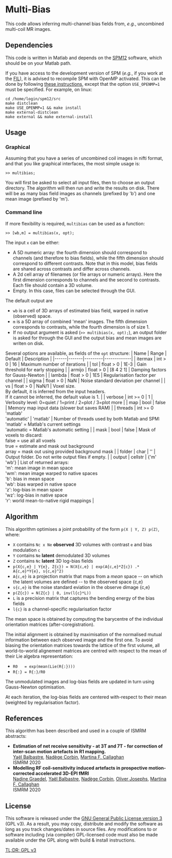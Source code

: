 # Multi-Bias

This code allows inferring multi-channel bias fields from, _e.g._, 
uncombined multi-coil MR images.

## Dependencies

This code is written in Matlab and depends on the 
[SPM12](https://www.fil.ion.ucl.ac.uk/spm/) software, which should be on
your Matlab path.

If you have access to the development version of SPM (_e.g._, if you work 
at the [FIL](https://www.fil.ion.ucl.ac.uk/spm/local/)), it is advised to 
recompile SPM with OpenMP activated. This can be done by following 
[these instructions](https://en.wikibooks.org/wiki/SPM), except that the 
option `USE_OPENMP=1` must be specified. For example, on linux:
```{shell}
cd /home/login/spm12/src
make distclean
make USE_OPENMP=1 && make install
make external-distclean
make external && make external-install
```

## Usage

### Graphical

Assuming that you have a series of uncombined coil images in nifti format, 
and that you like graphical interfaces, the most simple usage is:
```{matlab}
>> multibias;
```
You will first be asked to select all input files, then to choose an 
output directory. The algorithm will then run and write the results on 
disk. There will be as many bias field images as channels (prefixed by 'b')
and one mean image (prefixed by 'm').

### Command line

If more flexibility is required, `multibias` can be used as a function:
```{matlab}
>> [wb,m] = multibias(x, opt);
```
The input `x` can be either:
- A 5D numeric array: the fourth dimension should correspond to channels
  (and therefore to bias fields), while the fifth dimension should 
  correspond to different contrasts. Note that in this model, bias fields  
  are shared across contrasts and differ across channels.
- A 2d cell array of filenames (or file arrays or numeric arrays). 
  Here the first dimension corresponds to channels and the second to 
  contrasts. Each file should contain a 3D volume.
- Empty. In this case, files can be selected through the GUI.

The default output are
- `wb` is a cell of 3D arrays of estimated bias field, warped in native 
  (observed) space.
- `m` is a 5D array of combined 'mean' images. The fifth dimension 
  corresponds to contrasts, while the fourth dimension is of size 1.
- If no output argument is asked (`>> multibias(x, opt);`), an output 
  folder is asked for through the GUI and the output bias and mean images
  are writen on disk.

Several options are available, as fields of the `opt` structure:
| Name | Range | Default | Description |
|------|-------|---------|-------------|
| itermax | int > 0   | 16         | Maximum number of iterations |
| tol     | float > 0 | 1E-3       | Gain threshold for early stopping |
| armijo  | float > 0 | [8 4 2 1]  | Damping factors for Gauss-Newton |
| lambda  | float > 0 | 1E5        | Regularisation factor per channel |
| sigma   | float > 0 | NaN        | Noise standard deviation per channel |
| vs      | float > 0 | NaN/1      | Voxel size. <br>By default, it is inferred from the input headers. <br>If it cannot be inferred, the default value is 1. |
| verbose | int >= 0  | 1          | Verbosity level: 0=quiet / 1=print / 2=plot / 3=plot more |
| map     | bool      | false      | Memory map input data (slower but saves RAM) |
| threads | int >= 0 <br> 'matlab' <br> 'automatic' | 'matlab' | Number of threads used by both Matlab and SPM: <br>'matlab' = Matlab's current settings <br>'automatic = Matlab's automatic setting |
| mask    | bool      | false      | Mask of voxels to discard: <br>false = use all all voxels <br>true  = estimate and mask out background <br>array  = mask out using provided background mask |
| folder  | char      | ''         | Output folder. Do not write output files if empty. |
| output  | cellstr   | {'m' 'wb'} | List of returned arrays: <br> 'm':  mean image in mean space <br> 'wm': mean image warped to native spaces <br> 'b':  bias in mean space <br> 'wb': bias warped in native space <br> 'z':  log-bias in mean space <br> 'wz':  log-bias in native space <br> 'r':  world mean-to-native rigid mappings |
 
## Algorithm

This algorithm optimises a joint probability of the form `p(X | Y, Z) p(Z)`,
where:
- `X` contains `Nc x Ne` **observed** 3D volumes with contrast `e` and bias modulation `c`
- `Y` contains `Ne` **latent** demodulated 3D volumes
- `Z` contains `Nc` **latent** 3D log-bias fields
- `p(X{c,e} | Y{e}, Z{c}) = N(X{c,e} | exp(A{c,e}*Z{c}) .* A{c,e}*Y{e}, s{c,e}^2)`
- `A{c,e}` is a projection matrix that maps from a _mean_ space -- on which
  the latent volumes are defined -- to the observed space {c,e}
- `s{c,e}` is the noise standard eviation in the observe dimage {c,e}
- `p(Z{c}) = N(Z{c} | 0, inv(l{c}*L))`
- `L` is a precision matrix that captures the bending energy of the bias fields
- `l{c}` is a channel-specific regularisation factor

The mean space is obtained by computing the barycentre of the individual 
orientation matrices (after-coregistration).

The initial alignment is obtained by maximisation of the normalised 
mutual information between each observed image and the first one. 
To avoid biasing the orientation matrices towards the lattice of the first 
volume, all world-to-world alignement matrices are centred with respect 
to the mean of their Lie algebra representation:
- `R0   = exp(mean(Lie(R{:})))`
- `R{:} = R{:}/R0`

The unmodulated images and log-bias fields are updated in turn using 
Gauss-Newton optimisation.

At each iteration, the log-bias fields are centered with-respect to their 
mean (weighted by regularisation factor).

## References

This algorithm has been described and used in a couple of ISMRM abstracts:

- **Estimation of net receive sensitivity - at 3T and 7T - for correction of inter-scan motion artefacts in R1 mapping.**  
[Yaël Balbastre](y.balbastre@ucl.ac.uk), [Nadège Corbin](n.corbin@ucl.ac.uk), [Martina F. Callaghan](m.callaghan@ucl.ac.uk)  
ISMRM 2020
- **Modelling RF coil-sensitivity induced artefacts in prospective motion-corrected accelerated 3D-EPI fMRI**  
[Nadine Graedel](n.graedel@ucl.ac.uk), [Yaël Balbastre](y.balbastre@ucl.ac.uk), [Nadège Corbin](n.corbin@ucl.ac.uk), [Oliver Josephs](o.josephs@ucl.ac.uk), [Martina F. Callaghan](m.callaghan@ucl.ac.uk)  
ISMRM 2020

## License

This software is released under the 
[GNU General Public License version 3](LICENSE) (GPL v3). As a result, 
you may copy, distribute and modify the software as long as you track 
changes/dates in source files. Any modifications to or software including 
(via compiler) GPL-licensed code must also be made available under the 
GPL along with build & install instructions.

[TL;DR: GPL v3](https://tldrlegal.com/license/gnu-general-public-license-v3-(gpl-3))
